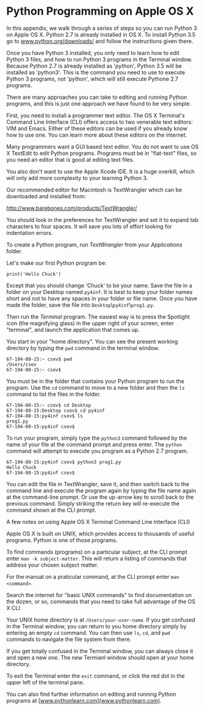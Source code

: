 Python Programming on Apple OS X
================================

In this appendix, we walk through a series of steps so you can run
Python 3 on Apple OS X.  Python 2.7 is already installed in OS X.  To
install Python 3.5 go to www.python.org/downloads/ and follow the 
instructions given there. 

Once you have Python 3 installed, you only need to learn how to edit
Python 3 files, and how to run Python 3 programs in the Terminal window. 
Because Python 2.7 is already installed as 'python', Python 3.5 will
be installed as 'python3'.  This is the command you need to use to execute
Python 3 programs, not 'python', which will still execute Pythone 2.7
programs. 

There are many approaches you can take to editing and running Python
programs, and this is just one approach we have found to be very simple.

First, you need to install a programmer text editor.  The OS X Terminal's 
Command Line Interface (CLI) offers access to two venerable text
editors: VIM and Emacs.  Either of these editors can be used if you 
already know how to use one.  You can learn more about these editors
on the internet.

Many programmers want a GUI based text editor.  You do not want to use
OS X TextEdit to edit Python programs. Programs must be in "flat-text" 
files, so you need an editor that is good at editing text files.

You also don't want to use the Apple Xcode IDE.  It is a huge overkill,
which will only add more complexity to your learning Python 3.

Our recommended editor for Macintosh is TextWrangler which can be
downloaded and installed from:

<http://www.barebones.com/products/TextWrangler/>

You should look in the preferences for TextWrangler and set it to
expand tab characters to four spaces. It will save you lots of effort
looking for indentation errors.

To create a Python program, run *TextWrangler* from your
*Applications* folder.

Let's make our first Python program be:

    print('Hello Chuck')

Except that you should change 'Chuck' to be your name. Save the file in a
folder on your Desktop named `py4inf`. It is best to keep
your folder names short and not to have any spaces in your folder or
file name. Once you have made the folder, save the file into
`Desktop`\\`py4inf`\\`prog1.py`.

Then run the *Terminal* program. The easiest way is to
press the Spotlight icon (the magnifying glass) in the upper right of
your screen, enter "terminal", and launch the application that comes up.

You start in your "home directory". You can see the present working directory by
typing the `pwd` command in the terminal window.

    67-194-80-15:~ csev$ pwd
    /Users/csev
    67-194-80-15:~ csev$

You must be in the folder that contains your Python program to run the
program. Use the `cd` command to move to a new folder and
then the `ls` command to list the files in the folder.

    67-194-80-15:~ csev$ cd Desktop
    67-194-80-15:Desktop csev$ cd py4inf
    67-194-80-15:py4inf csev$ ls
    prog1.py
    67-194-80-15:py4inf csev$

To run your program, simply type the `python3` command
followed by the name of your file at the command prompt and press enter.
The `python` command will attempt to execute you program as a Python 2.7
program. 

    67-194-80-15:py4inf csev$ python3 prog1.py
    Hello Chuck
    67-194-80-15:py4inf csev$

You can edit the file in TextWrangler, save it, and then switch back to
the command line and execute the program again by typing the file name
again at the command-line prompt.  Or use the up-arrow key to scroll back 
to the previous command.  Simply striking the return key will re-execute
the command shown at the CLI prompt. 

A few notes on using Apple OS X Terminal Command Line Interface (CLI)

Apple OS X is built on UNIX, which provides access to thousands of useful 
programs. Python is one of those programs. 

To find commands (programs) on a particular subject, at the CLI prompt 
enter `man -k subject-matter`.  This will return a listing of commands 
that address your chosen subject matter.

For the manual on a praticular command, at the CLI prompt enter
`man <command>`. 

Search the internet for "basic UNIX commands" to find documentation on the 
dozen, or so, commands that you need to take full advantage of the OS X CLI. 

Your UNIX home directory is at `/Users/your-user-name`.  If you get confused 
in the Terminal window, you can return to you home directory simply by
entering an empty `cd` command.  You can then use `ls`, `cd`, and `pwd`
commands to navigate the file system from there.

If you get totally confused in the Terminal window, you can always close it
and open a new one.  The new Termianl window should open at your home directory.

To exit the Terminal enter the `exit` command, or click the red dot in the
upper left of the terminal pane. 

You can also find further information on editing and running Python
programs at [www.pythonlearn.com](www.pythonlearn.com).
